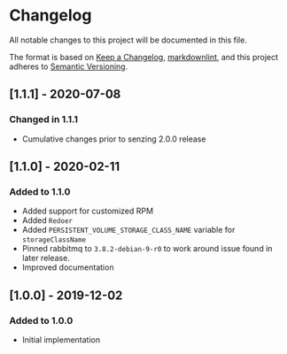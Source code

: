# Changelog

All notable changes to this project will be documented in this file.

The format is based on [Keep a Changelog](https://keepachangelog.com/en/1.0.0/),
[markdownlint](https://dlaa.me/markdownlint/),
and this project adheres to [Semantic Versioning](https://semver.org/spec/v2.0.0.html).

## [1.1.1] - 2020-07-08

### Changed in 1.1.1

- Cumulative changes prior to senzing 2.0.0 release

## [1.1.0] - 2020-02-11

### Added to 1.1.0

- Added support for customized RPM
- Added `Redoer`
- Added `PERSISTENT_VOLUME_STORAGE_CLASS_NAME` variable for `storageClassName`
- Pinned rabbitmq to `3.8.2-debian-9-r0` to work around issue found in later release.
- Improved documentation

## [1.0.0] - 2019-12-02

### Added to 1.0.0

- Initial implementation
